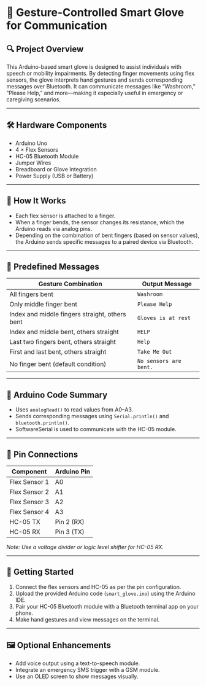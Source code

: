 # 🧤 Gesture-Controlled Smart Glove for Communication

## 🔍 Project Overview

This Arduino-based smart glove is designed to assist individuals with speech or mobility impairments. By detecting finger movements using flex sensors, the glove interprets hand gestures and sends corresponding messages over Bluetooth. It can communicate messages like “Washroom,” “Please Help,” and more—making it especially useful in emergency or caregiving scenarios.

---

## 🛠️ Hardware Components

- Arduino Uno
- 4 × Flex Sensors
- HC-05 Bluetooth Module
- Jumper Wires
- Breadboard or Glove Integration
- Power Supply (USB or Battery)

---

## 🧠 How It Works

- Each flex sensor is attached to a finger.
- When a finger bends, the sensor changes its resistance, which the Arduino reads via analog pins.
- Depending on the combination of bent fingers (based on sensor values), the Arduino sends specific messages to a paired device via Bluetooth.

---

## 💬 Predefined Messages

| Gesture Combination                              | Output Message      |
|--------------------------------------------------|---------------------|
| All fingers bent                                 | `Washroom`          |
| Only middle finger bent                          | `Please Help`       |
| Index and middle fingers straight, others bent   | `Gloves is at rest` |
| Index and middle bent, others straight           | `HELP`              |
| Last two fingers bent, others straight           | `Help`              |
| First and last bent, others straight             | `Take Me Out`       |
| No finger bent (default condition)               | `No sensors are bent.` |

---

## 🧾 Arduino Code Summary

- Uses `analogRead()` to read values from A0–A3.
- Sends corresponding messages using `Serial.println()` and `bluetooth.println()`.
- SoftwareSerial is used to communicate with the HC-05 module.

---

## 🔌 Pin Connections

| Component          | Arduino Pin |
|-------------------|-------------|
| Flex Sensor 1      | A0          |
| Flex Sensor 2      | A1          |
| Flex Sensor 3      | A2          |
| Flex Sensor 4      | A3          |
| HC-05 TX           | Pin 2 (RX)  |
| HC-05 RX           | Pin 3 (TX)  |

*Note: Use a voltage divider or logic level shifter for HC-05 RX.*

---

## 🔧 Getting Started

1. Connect the flex sensors and HC-05 as per the pin configuration.
2. Upload the provided Arduino code (`smart_glove.ino`) using the Arduino IDE.
3. Pair your HC-05 Bluetooth module with a Bluetooth terminal app on your phone.
4. Make hand gestures and view messages on the terminal.

---

## 🖼️ Optional Enhancements

- Add voice output using a text-to-speech module.
- Integrate an emergency SMS trigger with a GSM module.
- Use an OLED screen to show messages visually.

